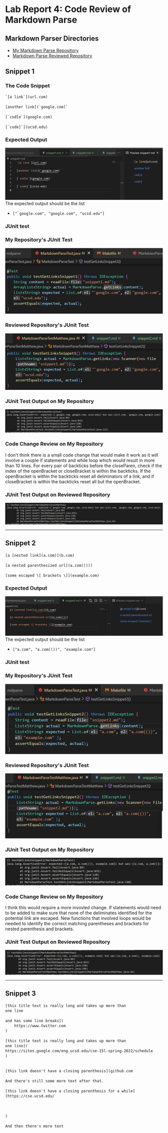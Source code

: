 # Lab Report 4: Code Review of Markdown Parse

## Markdown Parser Directories
* [My Markdown Parse Repository](https://github.com/Miyuki-L/markdown-parser)
* [Markdown Parse Reviewed Repository](https://github.com/mv5903/markdown-parser)

## Snippet 1

### The Code Snippet
```
`[a link`](url.com)

[another link](`google.com)`

[`cod[e`](google.com)

[`code]`](ucsd.edu)
```
### Expected Output
![Expected Output of Snippet 1](lab4-Images\snippet1Preview.png)
The expected output should be the list 
* ```["`google.com", "google.com", "ucsd.edu"]```

### JUnit test
### My Repository's JUnit Test
![JUnit test code snippet 1 my repo](lab4-Images\myrepositorytestsnippet1.png)
### Reviewed Repository's JUnit Test
![JUnit test code snippet 1 reviewed repo](lab4-Images\reviewedrepositorytestsnippet1.png)
### JUnit Test Output on My Repository
![JUnit Output on my repository](lab4-Images\myrepositorysnippet1output.png)
### Code Change Review on My Repository
I don't think there is a small code change that would make it work as it will involve a couple if statements and while loop which would result in more than 10 lines. For every pair of backticks before the closeParen, check if the index of the openBracket or closeBracket is within the backticks. If the openBracket is within the backticks reset all deliminators of a link, and if closeBracket is within the backticks reset all but the openBracket.   

### JUnit Test Output on Reviewed Repository
![JUnit Output on reviewed repository](lab4-Images\reviewedrepositorysnippet1output.png)

---

## Snippet 2
```
[a [nested link](a.com)](b.com)

[a nested parenthesized url](a.com(()))

[some escaped \[ brackets \]](example.com)
```
### Expected Output
![Expected Output of Snippet 2](lab4-Images\snippet2Preview.png)
The expected output should be the list 
* ```["a.com", "a.com(())", "example.com"]```

### JUnit test
### My Repository's JUnit Test
![JUnit test code snippet 2 my repo](lab4-Images\myrepositorytestsnippet2.png)
### Reviewed Repository's JUnit Test
![JUnit test code snippet 1 reviewed repo](lab4-Images\reviewedrepositorytestsnippet2.png)
### JUnit Test Output on My Repository
![JUnit Output on my repository](lab4-Images\myrepositorysnippet2output.png)
### Code Change Review on My Repository
I think this would require a more invovled change. If statements would need to be added to make sure that none of the deliminates identified for the potential link are escaped. New functions that involved loops would be needed to identify the correct matching parentheses and brackets for nested parenthesis and brackets.   

### JUnit Test Output on Reviewed Repository
![JUnit Output on reviewed repository](lab4-Images\reviewedrepositorysnippet2output.png)

---

## Snippet 3
```
[this title text is really long and takes up more than 
one line

and has some line breaks](
    https://www.twitter.com
)

[this title text is really long and takes up more than 
one line](
https://sites.google.com/eng.ucsd.edu/cse-15l-spring-2022/schedule
)


[this link doesn't have a closing parenthesis](github.com

And there's still some more text after that.

[this link doesn't have a closing parenthesis for a while](https://cse.ucsd.edu/



)

And then there's more text
```

